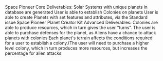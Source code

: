 Space Pioneer
Core Deliverables:
Solar Systems with unique planets in database are generated
User is able to establish Colonies on planets
User is able to create Planets with set features and attributes, via the Standard issue Space Pioneer Planet Creator Kit
	Advanced Deliverables:
Colonies are able to produce resources, which in turn gives the user “turns”.
The user is able to purchase defenses for the planet, as Aliens have a chance to attack planets with colonies
Each planet's terrain affects the conditions required for a user to establish a colony.(The user will need to purchase a higher level colony, which in turn produces more resources, but increases the percentage for alien attacks 
	
